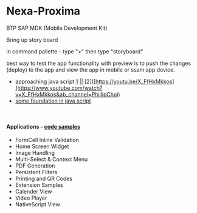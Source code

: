 # Nexa-Proxima
BTP SAP MDK (Mobile Development Kit)


Bring up story board 

in command pallette - type ">" then type "storyboard"

best way to test the app functionality with preview is to push the changes (deploy) to the app and view the app in mobile or ssam app device.

- approaching java script [1](https://www.youtube.com/watch?v=xB3ZmUH6GqU&ab_channel=CatherineLi) || [2]([https://youtu.be/X_FfHxMkkos](https://www.youtube.com/watch?v=X_FfHxMkkos&ab_channel=PhillipChoi)
- [some foundation in java script](https://www.youtube.com/watch?v=ogdtB_m6G5g&ab_channel=CleverProgrammer) 

</br> 

#### Applications - [code samples](https://github.com/SAP-samples/cloud-mdk-samples/tree/main/Showcase_Apps)

- FormCell Inline Validation
- Home Screen Widget
- Image Handling
- Multi-Select & Context Menu
- PDF Generation
- Persistent Filters
- Printing and QR Codes
- Extension Samples
- Calender View
- Video Player
- NativeScript View

</br> </br>

<!--

</br> </br>

#### Applications - [code samples](https://github.com/SAP-samples/cloud-mdk-samples/tree/main/Showcase_Apps)

- FormCell Inline Validation
- Home Screen Widget

-->
